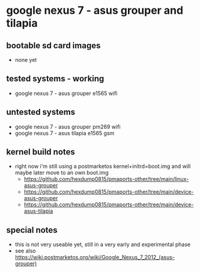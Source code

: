 # google nexus 7 - asus grouper and tilapia

## bootable sd card images

- none yet

## tested systems - working

- google nexus 7 - asus grouper e1565 wifi

## untested systems

- google nexus 7 - asus grouper pm269 wifi
- google nexus 7 - asus tilapia e1565 gsm

## kernel build notes

- right now i'm still using a postmarketos kernel+initrd=boot.img and will maybe later move to an own boot.img
  - https://github.com/hexdump0815/pmaports-other/tree/main/linux-asus-grouper
  - https://github.com/hexdump0815/pmaports-other/tree/main/device-asus-grouper
  - https://github.com/hexdump0815/pmaports-other/tree/main/device-asus-tilapia

## special notes

- this is not very useable yet, still in a very early and experimental phase
- see also https://wiki.postmarketos.org/wiki/Google_Nexus_7_2012_(asus-grouper)

